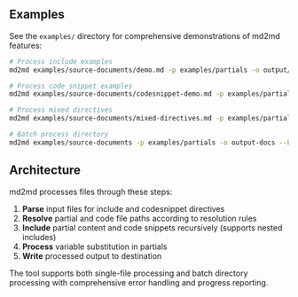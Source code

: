 ## Examples

See the `examples/` directory for comprehensive demonstrations of md2md features:

```bash
# Process include examples
md2md examples/source-documents/demo.md -p examples/partials -o output/demo.md

# Process code snippet examples  
md2md examples/source-documents/codesnippet-demo.md -p examples/partials -o output/codesnippet-demo.md

# Process mixed directives
md2md examples/source-documents/mixed-directives.md -p examples/partials -o output/mixed.md

# Batch process directory
md2md examples/source-documents -p examples/partials -o output-docs --batch
```

## Architecture

md2md processes files through these steps:

1. **Parse** input files for include and codesnippet directives
2. **Resolve** partial and code file paths according to resolution rules  
3. **Include** partial content and code snippets recursively (supports nested includes)
4. **Process** variable substitution in partials
5. **Write** processed output to destination

The tool supports both single-file processing and batch directory processing with comprehensive error handling and progress reporting.
